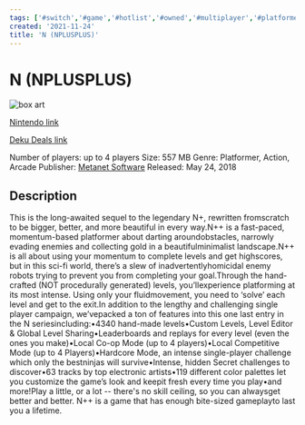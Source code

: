 ```yaml
---
tags: ['#switch','#game','#hotlist','#owned','#multiplayer','#platformer','#action','#arcade']
created: '2021-11-24'
title: 'N (NPLUSPLUS)'
---
```

# N (NPLUSPLUS)

![box art](https://assets.nintendo.com/image/upload/c_pad,f_auto,h_613,q_auto,w_1089/ncom/en_US/games/switch/n/n-plus-plus-switch/hero?v=2021111420)

[Nintendo link](https://www.nintendo.com/games/detail/n-plus-plus-switch/)

[Deku Deals link](https://www.dekudeals.com/items/n-plus-plus)

Number of players: up to 4 players
Size: 557 MB
Genre: Platformer, Action, Arcade
Publisher: [Metanet Software](https://www.dekudeals.com/games?include[collection]=true&filter[publisher]=Metanet+Software)
Released: May 24, 2018

## Description

This is the long-awaited sequel to the legendary N+, rewritten fromscratch to be bigger, better, and more beautiful in every way.N++ is a fast-paced, momentum-based platformer about darting aroundobstacles, narrowly evading enemies and collecting gold in a beautifulminimalist landscape.N++ is all about using your momentum to complete levels and get highscores, but in this sci-fi world, there’s a slew of inadvertentlyhomicidal enemy robots trying to prevent you from completing your goal.Through the hand-crafted (NOT procedurally generated) levels, you’llexperience platforming at its most intense. Using only your fluidmovement, you need to ‘solve’ each level and get to the exit.In addition to the lengthy and challenging single player campaign, we’vepacked a ton of features into this one last entry in the N seriesincluding:•4340 hand-made levels•Custom Levels, Level Editor & Global Level Sharing•Leaderboards and replays for every level (even the ones you make)•Local Co-op Mode (up to 4 players)•Local Competitive Mode (up to 4 Players)•Hardcore Mode, an intense single-player challenge which only the bestninjas will survive•Intense, hidden Secret challenges to discover•63 tracks by top electronic artists•119 different color palettes let you customize the game’s look and keepit fresh every time you play•and more!Play a little, or a lot -- there's no skill ceiling, so you can alwaysget better and better. N++ is a game that has enough bite-sized gameplayto last you a lifetime.
